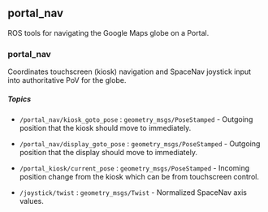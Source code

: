 portal\_nav
-----------

ROS tools for navigating the Google Maps globe on a Portal.

### portal\_nav

Coordinates touchscreen (kiosk) navigation and SpaceNav joystick input into authoritative PoV for the globe.

##### Topics

* `/portal_nav/kiosk_goto_pose` : `geometry_msgs/PoseStamped` - Outgoing position that the kiosk should move to immediately.

* `/portal_nav/display_goto_pose` : `geometry_msgs/PoseStamped` - Outgoing position that the display should move to immediately.

* `/portal_kiosk/current_pose` : `geometry_msgs/PoseStamped` - Incoming position change from the kiosk which can be from touchscreen control.

* `/joystick/twist` : `geometry_msgs/Twist` - Normalized SpaceNav axis values.
